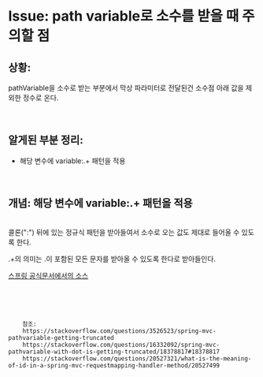 <!--
author: Dailyscat
purpose: issue arrange
rules:
 (1) 헤더와 문단사이
    <br/>
    <br/>
 (2) 코드가 작성되는 부분은 >로 정리
 (3) 참조는 해당 내용 바로 아래
    <br/>
    <br/>
 (4) 명령어는 bold
 (5) 방안은 ## 안의 과정은 ###
-->

# Issue: path variable로 소수를 받을 때 주의할 점

## 상황:
pathVariable을 소수로 받는 부분에서 
막상 파라미터로 전달된건 소수점 아래 값을 제외한 정수로 온다.

<br/>

## 알게된 부분 정리:

- 해당 변수에 variable:.+ 패턴을 적용

<br/>

## 개념: 해당 변수에 variable:.+ 패턴을 적용

<br/>
  콜론(":") 뒤에 있는 정규식 패턴을 받아들여서 
  소수로 오는 값도 제대로 들어올 수 있도록 한다.

  .+의 의미는 .이 포함된 모든 문자를 받아올 수 있도록 한다로 받아들인다.
  
  [스프링 공식문서에서의 소스](https://docs.spring.io/spring-framework/docs/current/reference/html/web.html#mvc-ann-requestmapping-uri-templates)

<br/>
<br/>
<br/>

        참조:
        https://stackoverflow.com/questions/3526523/spring-mvc-pathvariable-getting-truncated
        https://stackoverflow.com/questions/16332092/spring-mvc-pathvariable-with-dot-is-getting-truncated/18378817#18378817
        https://stackoverflow.com/questions/20527321/what-is-the-meaning-of-id-in-a-spring-mvc-requestmapping-handler-method/20527499

<br/>
